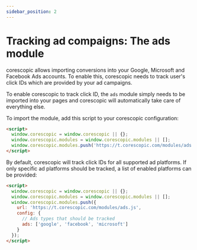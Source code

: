 ```yaml
---
sidebar_position: 2
---
```


# Tracking ad compaigns: The ads module

corescopic allows importing conversions into your Google, Microsoft and Facebook Ads accounts. To enable this, corescopic needs to track user's click IDs which are provided by your ad campaigns.

To enable corescopic to track click ID, the `ads` module simply needs to be imported into your pages and corescopic will automatically take care of everything else.

To import the module, add this script to your corescopic configuration:

```HTML
<script>
  window.corescopic = window.corescopic || {};
  window.corescopic.modules = window.corescopic.modules || [];
  window.corescopic.modules.push('https://t.corescopic.com/modules/ads.js');
</script>
```

By default, corescopic will track click IDs for all supported ad platforms. If only specific ad platforms should be tracked, a list of enabled platforms can be provided:

```HTML
<script>
  window.corescopic = window.corescopic || {};
  window.corescopic.modules = window.corescopic.modules || [];
  window.corescopic.modules.push({
    url: 'https://t.corescopic.com/modules/ads.js',
    config: {
      // Ads types that should be tracked
      ads: ['google', 'facebook', 'microsoft']
    }
  });
</script>
```

